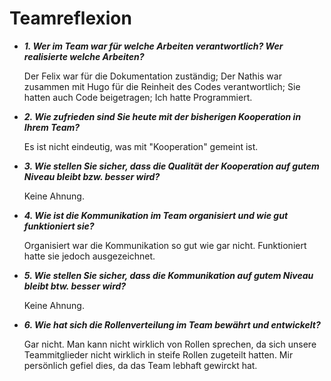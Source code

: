 # Teamreflexion

- ***1. Wer im Team war für welche Arbeiten verantwortlich? Wer realisierte welche Arbeiten?***

  Der Felix war für die Dokumentation zuständig; Der Nathis war zusammen mit Hugo für die Reinheit des Codes verantwortlich;
  Sie hatten auch Code beigetragen; Ich hatte Programmiert.

- ***2. Wie zufrieden sind Sie heute mit der bisherigen Kooperation in Ihrem Team?***

  Es ist nicht eindeutig, was mit "Kooperation" gemeint ist.

- ***3. Wie stellen Sie sicher, dass die Qualität der Kooperation auf gutem Niveau bleibt bzw. besser wird?***

  Keine Ahnung.

- ***4. Wie ist die Kommunikation im Team organisiert und wie gut funktioniert sie?***

  Organisiert war die Kommunikation so gut wie gar nicht. Funktioniert hatte sie jedoch ausgezeichnet.

- ***5. Wie stellen Sie sicher, dass die Kommunikation auf gutem Niveau bleibt btw. besser wird?***

  Keine Ahnung.

- ***6. Wie hat sich die Rollenverteilung im Team bewährt und entwickelt?***

  Gar nicht. Man kann nicht wirklich von Rollen sprechen, da sich unsere Teammitglieder nicht wirklich in steife Rollen zugeteilt hatten.
  Mir persönlich gefiel dies, da das Team lebhaft gewirckt hat.
